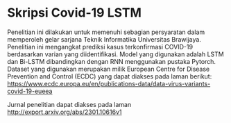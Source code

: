 # Skripsi Covid-19 LSTM
Penelitian ini dilakukan untuk memenuhi sebagian persyaratan dalam memperoleh gelar sarjana Teknik Informatika Universitas Brawijaya. Penelitian ini mengangkat prediksi kasus terkonfirmasi COVID-19 berdasarkan varian yang diidentifikasi. Model yang digunakan adalah LSTM dan Bi-LSTM dibandingkan dengan RNN menggunakan pustaka Pytorch. Dataset yang digunakan merupakan milik European Centre for Disease Prevention and Control (ECDC) yang dapat diakses pada laman berikut: https://www.ecdc.europa.eu/en/publications-data/data-virus-variants-covid-19-eueea

Jurnal penelitian dapat diakses pada laman http://export.arxiv.org/abs/2301.10616v1
